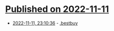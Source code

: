 # [Published on 2022-11-11](index.md)

* [2022-11-11, 23:10:36](https://news.ycombinator.com/item?id=33568059) - [.bestbuy](http://nic.bestbuy/)
